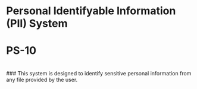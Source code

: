 # Personal Identifyable Information (PII) System
# PS-10
<br/>
### This system is designed to identify sensitive personal information from any file provided by the user.
